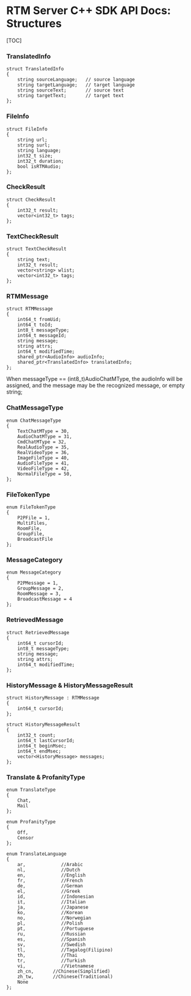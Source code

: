 # RTM Server C++ SDK API Docs: Structures

[TOC]

### TranslatedInfo

```
struct TranslatedInfo
{
    string sourceLanguage;   // source language
    string targetLanguage;   // target language
    string sourceText;       // source text
    string targetText;       // target text
};
```


### FileInfo

```
struct FileInfo
{
    string url;
    string surl;
    string language;
    int32_t size;
    int32_t duration;
    bool isRTMAudio;
};
```


### CheckResult

```
struct CheckResult
{
    int32_t result;
    vector<int32_t> tags;
};
```


### TextCheckResult

```
struct TextCheckResult
{
    string text;
    int32_t result;
    vector<string> wlist;
    vector<int32_t> tags;
};
```


### RTMMessage

```
struct RTMMessage
{
    int64_t fromUid;
    int64_t toId;                   
    int8_t messageType;
    int64_t messageId;
    string message;
    string attrs;
    int64_t modifiedTime;
    shared_ptr<AudioInfo> audioInfo;
    shared_ptr<TranslatedInfo> translatedInfo;
};
```

When messageType == (int8_t)AudioChatMType, the audioInfo  will be assigned, and the message may be the recognized message, or empty string;  



### ChatMessageType

```
enum ChatMessageType 
{
    TextChatMType = 30,
    AudioChatMType = 31,
    CmdChatMType = 32,
    RealAudioType = 35,
    RealVideoType = 36,
    ImageFileType = 40,
    AudioFileType = 41,
    VideoFileType = 42,
    NormalFileType = 50,
};
```



### FileTokenType

```
enum FileTokenType
{
    P2PFile = 1,
    MultiFiles,
    RoomFile,
    GroupFile,
    BroadcastFile
};
```



### MessageCategory

```
enum MessageCategory
{
    P2PMessage = 1,
    GroupMessage = 2,
    RoomMessage = 3,
    BroadcastMessage = 4
};
```



### RetrievedMessage

```
struct RetrievedMessage
{
    int64_t cursorId;
    int8_t messageType;
    string message;
    string attrs;
    int64_t modifiedTime;
};
```



### HistoryMessage & HistoryMessageResult

```
struct HistoryMessage : RTMMessage
{
    int64_t cursorId;
};

struct HistoryMessageResult
{
    int32_t count;
    int64_t lastCursorId;
    int64_t beginMsec;
    int64_t endMsec;
    vector<HistoryMessage> messages;
};
```



### Translate & ProfanityType

```
enum TranslateType
{
    Chat,
    Mail
};

enum ProfanityType
{
    Off,
    Censor
};

enum TranslateLanguage
{
    ar,             //Arabic
    nl,             //Dutch
    en,             //English
    fr,             //French
    de,             //German
    el,             //Greek
    id,             //Indonesian
    it,             //Italian
    ja,             //Japanese
    ko,             //Korean
    no,             //Norwegian
    pl,             //Polish
    pt,             //Portuguese
    ru,             //Russian
    es,             //Spanish
    sv,             //Swedish
    tl,             //Tagalog(Filipino)
    th,             //Thai
    tr,             //Turkish
    vi,             //Vietnamese
    zh_cn,       //Chinese(Simplified)
    zh_tw,       //Chinese(Traditional)
    None
};
```

